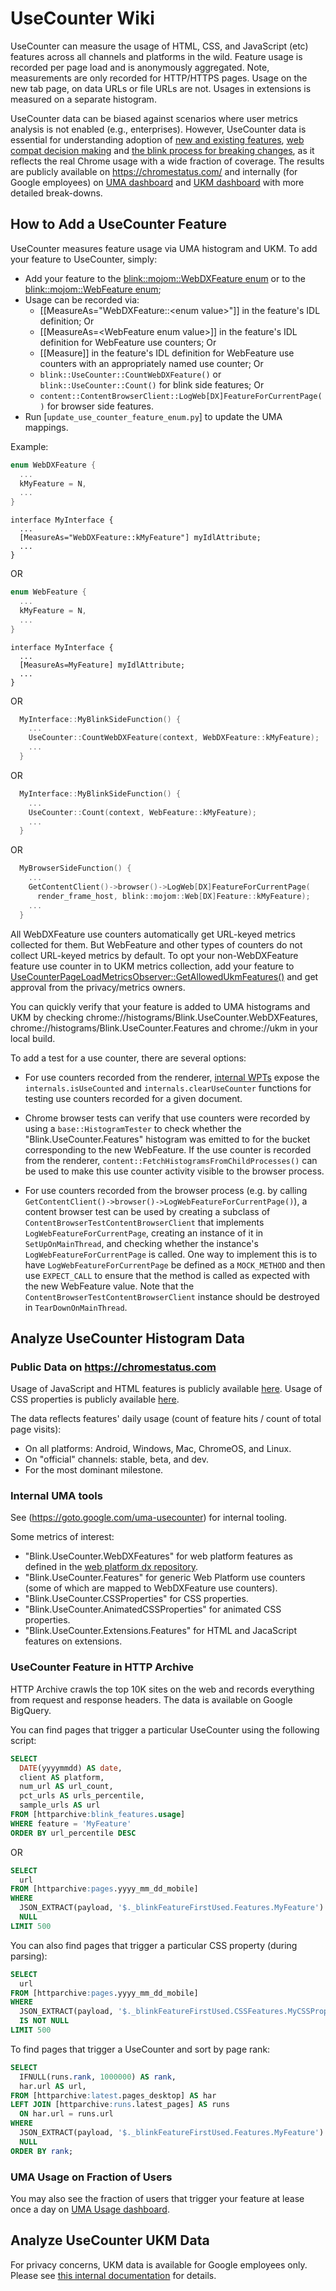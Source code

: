 # UseCounter Wiki

UseCounter can measure the usage of HTML, CSS, and JavaScript (etc) features
across all channels and platforms in the wild. Feature usage is recorded per
page load and is anonymously aggregated. Note, measurements are only recorded
for HTTP/HTTPS pages. Usage on the new tab page, on data URLs or file URLs are
not. Usages in extensions is measured on a separate histogram.

UseCounter data can be biased against scenarios where user metrics analysis is
not enabled (e.g., enterprises). However, UseCounter data is essential for
understanding adoption of [new and existing features](https://webstatus.dev/), [web compat decision making](https://www.chromium.org/blink/platform-predictability/compat-tools)
and [the blink process for breaking changes](https://sites.google.com/a/chromium.org/dev/blink/removing-features), as it reflects the real Chrome usage with a wide fraction of coverage.
The results are publicly available on https://chromestatus.com/ and internally
(for Google employees) on [UMA dashboard](https://goto.google.com/uma-usecounter)
and [UKM dashboard](https://goto.google.com/ukm-usecounter) with more detailed
break-downs.


## How to Add a UseCounter Feature

UseCounter measures feature usage via UMA histogram and UKM. To add your
feature to UseCounter, simply:
+ Add your feature to the
  [blink::mojom::WebDXFeature enum](https://source.chromium.org/chromium/chromium/src/+/main:third_party/blink/public/mojom/use_counter/metrics/webdx_feature.mojom)
  or to the [blink::mojom::WebFeature enum](https://source.chromium.org/chromium/chromium/src/+/main:third_party/blink/public/mojom/use_counter/metrics/web_feature.mojom);
+ Usage can be recorded via:
    * \[[MeasureAs="WebDXFeature::\<enum value\>"]\] in the feature's IDL definition; Or
    * \[[MeasureAs=\<WebFeature enum value\>]\] in the feature's IDL definition for WebFeature use counters; Or
    * \[[Measure]\] in the feature's IDL definition for WebFeature use counters with an appropriately named use counter; Or
    * `blink::UseCounter::CountWebDXFeature()` or `blink::UseCounter::Count()` for blink side features; Or
    * `content::ContentBrowserClient::LogWeb[DX]FeatureForCurrentPage()` for browser side features.
+ Run [`update_use_counter_feature_enum.py`] to update the UMA mappings.

Example:
```c++
enum WebDXFeature {
  ...
  kMyFeature = N,
  ...
}
```
```
interface MyInterface {
  ...
  [MeasureAs="WebDXFeature::kMyFeature"] myIdlAttribute;
  ...
}
```
OR
```c++
enum WebFeature {
  ...
  kMyFeature = N,
  ...
}
```
```
interface MyInterface {
  ...
  [MeasureAs=MyFeature] myIdlAttribute;
  ...
}
```
OR
```c++
  MyInterface::MyBlinkSideFunction() {
    ...
    UseCounter::CountWebDXFeature(context, WebDXFeature::kMyFeature);
    ...
  }
```
OR
```c++
  MyInterface::MyBlinkSideFunction() {
    ...
    UseCounter::Count(context, WebFeature::kMyFeature);
    ...
  }
```
OR
```c++
  MyBrowserSideFunction() {
    ...
    GetContentClient()->browser()->LogWeb[DX]FeatureForCurrentPage(
      render_frame_host, blink::mojom::Web[DX]Feature::kMyFeature);
    ...
  }
```

All WebDXFeature use counters automatically get URL-keyed metrics collected for
them. But WebFeature and other types of counters do not collect URL-keyed
metrics by default. To opt your non-WebDXFeature feature use counter in to UKM
metrics collection, add your feature to
[UseCounterPageLoadMetricsObserver::GetAllowedUkmFeatures()](https://cs.chromium.org/chromium/src/components/page_load_metrics/browser/observers/use_counter/ukm_features.cc)
and get approval from the privacy/metrics owners.

You can quickly verify that your feature is added to UMA histograms and UKM by
checking chrome://histograms/Blink.UseCounter.WebDXFeatures,
chrome://histograms/Blink.UseCounter.Features and chrome://ukm in your local
build.

To add a test for a use counter, there are several options:
 + For use counters recorded from the renderer,
   [internal WPTs](https://chromium.googlesource.com/chromium/src/+/HEAD/third_party/blink/web_tests/wpt_internal/README.md)
   expose the `internals.isUseCounted` and `internals.clearUseCounter`
   functions for testing use counters recorded for a given document.

 + Chrome browser tests can verify that use counters were recorded by using a
   `base::HistogramTester` to check whether the "Blink.UseCounter.Features"
   histogram was emitted to for the bucket corresponding to the new WebFeature.
   If the use counter is recorded from the renderer,
   `content::FetchHistogramsFromChildProcesses()` can be used to make this
   use counter activity visible to the browser process.

 + For use counters recorded from the browser process (e.g. by calling
   `GetContentClient()->browser()->LogWebFeatureForCurrentPage()`), a content
   browser test can be used by creating a subclass of
   `ContentBrowserTestContentBrowserClient` that implements
   `LogWebFeatureForCurrentPage`, creating an instance of it in
   `SetUpOnMainThread`, and checking whether the instance's
   `LogWebFeatureForCurrentPage` is called. One way to implement this is to
   have `LogWebFeatureForCurrentPage` be defined as a `MOCK_METHOD` and then
   use `EXPECT_CALL` to ensure that the method is called as expected with
   the new WebFeature value. Note that the
   `ContentBrowserTestContentBrowserClient` instance should be destroyed in
   `TearDownOnMainThread`.

## Analyze UseCounter Histogram Data

### Public Data on https://chromestatus.com

Usage of JavaScript and HTML features is publicly available
[here](https://chromestatus.com/metrics/feature/popularity).
Usage of CSS properties is publicly available
[here](https://chromestatus.com/metrics/css/popularity).

The data reflects features' daily usage (count of feature hits / count of total
page visits):
+ On all platforms: Android, Windows, Mac, ChromeOS, and Linux.
+ On "official" channels: stable, beta, and dev.
+ For the most dominant milestone.


### Internal UMA tools

See (https://goto.google.com/uma-usecounter) for internal tooling.

Some metrics of interest:
+ "Blink.UseCounter.WebDXFeatures" for web platform features as defined in the
  [web platform dx repository](https://github.com/web-platform-dx/web-features/).
+ "Blink.UseCounter.Features" for generic Web Platform use counters (some of which are mapped to WebDXFeature use counters).
+ "Blink.UseCounter.CSSProperties" for CSS properties.
+ "Blink.UseCounter.AnimatedCSSProperties" for animated CSS properties.
+ "Blink.UseCounter.Extensions.Features" for HTML and JacaScript features on
  extensions.

### UseCounter Feature in HTTP Archive

HTTP Archive crawls the top 10K sites on the web and records everything from
request and response headers. The data is available on Google BigQuery.

You can find pages that trigger a particular UseCounter using the following
script:

```sql
SELECT
  DATE(yyyymmdd) AS date,
  client AS platform,
  num_url AS url_count,
  pct_urls AS urls_percentile,
  sample_urls AS url
FROM [httparchive:blink_features.usage]
WHERE feature = 'MyFeature'
ORDER BY url_percentile DESC
```
OR

```sql
SELECT
  url
FROM [httparchive:pages.yyyy_mm_dd_mobile]
WHERE
  JSON_EXTRACT(payload, '$._blinkFeatureFirstUsed.Features.MyFeature') IS NOT
  NULL
LIMIT 500
```

You can also find pages that trigger a particular CSS property (during parsing):

```sql
SELECT
  url
FROM [httparchive:pages.yyyy_mm_dd_mobile]
WHERE
  JSON_EXTRACT(payload, '$._blinkFeatureFirstUsed.CSSFeatures.MyCSSProperty')
  IS NOT NULL
LIMIT 500
```

To find pages that trigger a UseCounter and sort by page rank:

```sql
SELECT
  IFNULL(runs.rank, 1000000) AS rank,
  har.url AS url,
FROM [httparchive:latest.pages_desktop] AS har
LEFT JOIN [httparchive:runs.latest_pages] AS runs
  ON har.url = runs.url
WHERE
  JSON_EXTRACT(payload, '$._blinkFeatureFirstUsed.Features.MyFeature') IS NOT
  NULL
ORDER BY rank;
```


### UMA Usage on Fraction of Users
You may also see the fraction of users that trigger your feature at lease once a
day on [UMA Usage dashboard](https://goto.google.com/uma-usecounter-peruser).


## Analyze UseCounter UKM Data
For privacy concerns, UKM data is available for Google employees only.
Please see [this internal
documentation](https://goto.google.com/ukm-blink-usecounter) for details.
